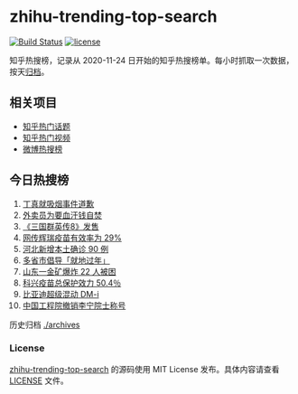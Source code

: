 # zhihu-trending-top-search

[![Build Status](https://github.com/justjavac/zhihu-trending-top-search/workflows/ci/badge.svg?branch=main)](https://github.com/justjavac/zhihu-trending-top-search/actions)
[![license](https://img.shields.io/github/license/justjavac/zhihu-trending-top-search)](https://github.com/justjavac/zhihu-trending-top-search/blob/main/LICENSE)

知乎热搜榜，记录从 2020-11-24 日开始的知乎热搜榜单。每小时抓取一次数据，按天[归档](./archives)。

## 相关项目

- [知乎热门话题](https://github.com/justjavac/zhihu-trending-hot-questions)
- [知乎热门视频](https://github.com/justjavac/zhihu-trending-hot-video)
- [微博热搜榜](https://github.com/justjavac/weibo-trending-hot-search)

## 今日热搜榜

<!-- BEGIN -->
<!-- 最后更新时间 Thu Jan 14 2021 00:32:42 GMT+0800 (CST) -->
1. [丁真就吸烟事件道歉](https://www.zhihu.com/search?q=丁真抽烟)
1. [外卖员为要血汗钱自焚](https://www.zhihu.com/search?q=外卖员自焚)
1. [《三国群英传8》发售](https://www.zhihu.com/search?q=三国群英传8)
1. [网传辉瑞疫苗有效率为 29%](https://www.zhihu.com/search?q=辉瑞疫苗)
1. [河北新增本土确诊 90 例](https://www.zhihu.com/search?q=河北新增)
1. [多省市倡导「就地过年」](https://www.zhihu.com/search?q=就地过年)
1. [山东一金矿爆炸 22 人被困](https://www.zhihu.com/search?q=山东金矿)
1. [科兴疫苗总保护效力 50.4％](https://www.zhihu.com/search?q=科兴疫苗)
1. [比亚迪超级混动 DM-i](https://www.zhihu.com/search?q=比亚迪)
1. [中国工程院撤销李宁院士称号](https://www.zhihu.com/search?q=李宁院士)
<!-- END -->

历史归档 [./archives](./archives)

### License

[zhihu-trending-top-search](https://github.com/justjavac/zhihu-trending-top-search) 的源码使用 MIT License 发布。具体内容请查看 [LICENSE](./LICENSE) 文件。
